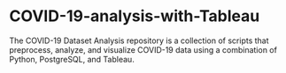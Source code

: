 # COVID-19-analysis-with-Tableau
The COVID-19 Dataset Analysis repository is a collection of scripts that preprocess, analyze, and visualize COVID-19 data using a combination of Python, PostgreSQL, and Tableau. 
